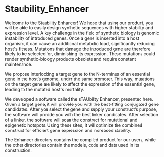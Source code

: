 # Staubility_Enhancer
Welcome to the Staubility Enhancer! We hope that using our product, you will be able to easily design synthetic sequences with higher stability and expression level.  A key challenge in the field of synthetic biology is genomic instability of introduced genes. Once a gene is inserted into a host organism, it can cause an additional metabolic load, significantly reducing host's fitness. Mutations that damage the introduced gene are therefore likely to be selected for, diminishing its expression. These mutations could render synthetic-biology products obsolete and require constant maintenance. 

We propose interlocking a target gene to the N-terminus of an essential gene in the host’s genome, under the same promoter. This way, mutations on the target gene are likely to affect the expression of the essential gene, leading to the mutated host's mortality. 

We developed a software called the sTAUbility Enhancer, presented here. Given a target gene, it will provide you with the best-fitting conjugated gene candidates. After you select the gene and supply your construct’s purpose, the software will provide you with the best linker candidates. After selection of a linker, the software will scan the construct for mutational and epigenetic hotspots. Using these sites, it will optimize the combined construct for efficient gene expression and increased stability.

The Enhancer directory contains the compiled product for our users, while the other directories contain the models, code and data used in its construction.
